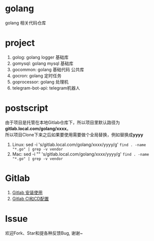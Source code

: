 # golang
golang 相关代码仓库

# project
1. golog: golang logger 基础库
2. gomysql: golang mysql 基础库
3. gocommon: golang 基础代码 公共库
4. gocron: golang 定时任务
5. goprocessor: golang 处理机
6. telegram-bot-api: telegram机器人

# postscript
由于项目是托管在本地Gitlab仓库下，所以项目里默认路径为**gitlab.local.com/golang/xxxx**。  
所以项目Clone下来之后如果要使用需要做个全局替换，例如替换成**yyyy**

1. Linux: sed -i 's/gitlab\.local\.com\/golang\/xxxx/yyyy/g' `find . -name "*.go" | grep -v vendor`
2. Mac: sed -i "" 's/gitlab\.local\.com\/golang\/xxxx/yyyy/g' `find . -name "*.go" | grep -v vendor`

# Gitlab
1. [Gitlab 安装使用](https://chenguolin.github.io/2018/12/18/Git-Gitlab-%E5%AE%89%E8%A3%85%E4%BD%BF%E7%94%A8/)
2. [Gitlab CI和CD配置](https://chenguolin.github.io/2018/12/24/Git-Gitlab-CI%E5%92%8CCD%E9%85%8D%E7%BD%AE/)

# Issue
欢迎Fork、Star和提各种反馈Bug, 谢谢~
